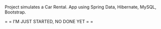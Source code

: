 Project simulates a Car Rental.
App using Spring Data, Hibernate, MySQL, Bootstrap.




 = = I'M JUST STARTED, NO DONE YET = = 
